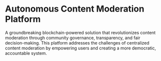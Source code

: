 # Autonomous Content Moderation Platform
 A groundbreaking blockchain-powered solution that revolutionizes content moderation through community governance, transparency, and fair decision-making. This platform addresses the challenges of centralized content moderation by empowering users and creating a more democratic, accountable system.
